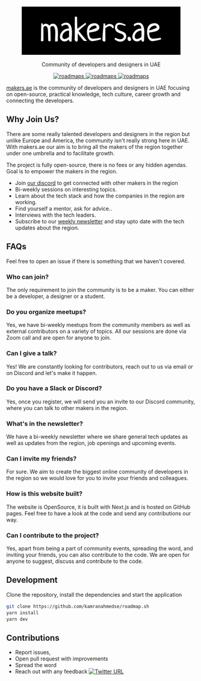 <p align="center">
  <img src="./.github/images/logo.png" height="128">
  <p align="center">Community of developers and designers in UAE<p>
  <p align="center">
    <a href="https://makers.ae/#members">
    	<img src="https://img.shields.io/badge/-Members-0a0a0a.svg?style=flat&colorA=0a0a0a" alt="roadmaps" />
    </a>
    <a href="https://discord.gg/GQjdb3HEJ5">
    	<img src="https://img.shields.io/badge/-Discord-0a0a0a.svg?style=flat&colorA=0a0a0a" alt="roadmaps" />
    </a>
    <a href="https://makers.ae/join">
    	<img src="https://img.shields.io/badge/%E2%9D%A4-Join%20the%20Community-0a0a0a.svg?style=flat&colorA=0a0a0a" alt="roadmaps" />
    </a>
  </p>
</p>

[makers.ae](https://makers.ae) is the community of developers and designers in UAE focusing on open-source, practical knowledge, tech culture, career growth and connecting the developers.

## Why Join Us?

There are some really talented developers and designers in the region but unlike Europe and America, the community isn't really strong here in UAE. With makers.ae our aim is to bring all the makers of the region together under one umbrella and to facilitate growth.

The project is fully open-source, there is no fees or any hidden agendas. Goal is to empower the makers in the region.

* Join [our discord](https://discord.gg/GQjdb3HEJ5) to get connected with other makers in the region
* Bi-weekly sessions on interesting topics.
* Learn about the tech stack and how the companies in the region are working.
* Find yourself a mentor, ask for advice..
* Interviews with the tech leaders.
* Subscribe to our [weekly newsletter](https://makers.ae/join) and stay upto date with the tech updates about the region.

## FAQs

Feel free to open an issue if there is something that we haven't covered.

### Who can join?
The only requirement to join the community is to be a maker. You can either be a developer, a designer or a student.

### Do you organize meetups?
Yes, we have bi-weekly meetups from the community members as well as external contributors on a variety of topics. All our sessions are done via Zoom call and are open for anyone to join.

### Can I give a talk?
Yes! We are constantly looking for contributors, reach out to us via email or on Discord and let's make it happen.

### Do you have a Slack or Discord?
Yes, once you register, we will send you an invite to our Discord community, where you can talk to other makers in the region.

### What's in the newsletter?
We have a bi-weekly newsletter where we share general tech updates as well as updates from the region, job openings and upcoming events.

### Can I invite my friends?
For sure. We aim to create the biggest online community of developers in the region so we would love for you to invite your friends and colleagues.

### How is this website built?
The website is OpenSource, it is built with Next.js and is hosted on GitHub pages. Feel free to have a look at the code and send any contributions our way.

### Can I contribute to the project?
Yes, apart from being a part of community events, spreading the word, and inviting your friends, you can also contribute to the code. We are open for anyone to suggest, discuss and contribute to the code.

## Development

Clone the repository, install the dependencies and start the application

```bash
git clone https://github.com/kamranahmedse/roadmap.sh
yarn install
yarn dev
```

## Contributions
- Report issues,
- Open pull request with improvements
- Spread the word
- Reach out with any feedback [![Twitter URL](https://img.shields.io/twitter/url/https/twitter.com/kamranahmedse.svg?style=social&label=Follow%20%40kamranahmedse)](https://twitter.com/kamranahmedse)

